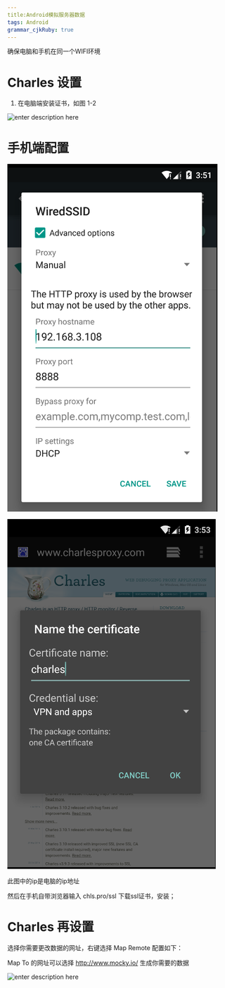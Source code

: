```yaml
---
title:Android模拟服务器数据
tags: Android
grammar_cjkRuby: true
---
```


确保电脑和手机在同一个WIFI环境
# Charles 设置

1. 在电脑端安装证书，如图 1-2

![enter description here](https://wx4.sinaimg.cn/large/534fc2d6ly1ffwit6dg0yj20je07uwf1.jpg)

# 手机端配置

![](https://raw.githubusercontent.com/Shinelw/Android/master/BlogPicture/charles/Screen%20Shot%202016-04-21%20at%203.51.36%20PM.png)


 ![enter description here][3]


此图中的ip是电脑的ip地址

然后在手机自带浏览器输入 chls.pro/ssl 下载ssl证书，安装；

# Charles 再设置

选择你需要更改数据的网址，右键选择 Map Remote
配置如下：

Map To 的网址可以选择 http://www.mocky.io/ 生成你需要的数据

![enter description here](https://ws2.sinaimg.cn/large/534fc2d6ly1ffwitnl42tj20bo0eet94.jpg)


  [1]: https://wx4.sinaimg.cn/large/534fc2d6ly1ffwit6dg0yj20je07uwf1.jpg
  [2]: https://raw.githubusercontent.com/Shinelw/Android/master/BlogPicture/charles/Screen%20Shot%202016-04-21%20at%203.51.36%20PM.png
  [3]: https://raw.githubusercontent.com/Shinelw/Android/master/BlogPicture/charles/Screen%20Shot%202016-04-21%20at%203.53.23%20PM.png
  [4]: https://ws2.sinaimg.cn/large/534fc2d6ly1ffwitnl42tj20bo0eet94.jpg
